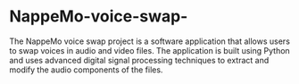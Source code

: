 # NappeMo-voice-swap-
The NappeMo voice swap project is a software application that allows users to swap voices in audio and video files. The application is built using Python and uses advanced digital signal processing techniques to extract and modify the audio components of the files.
